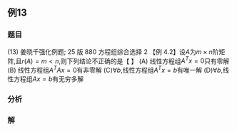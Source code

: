 ## 例13
### 题目
(13) 姜晓千强化例题; 25 版 880 方程组综合选择 2 
【例 4.2】设$A$为$m \times n$阶矩阵,且$r( A) = m < n$,则下列结论不正确的是【 】
(A) 线性方程组${A}^{T}x = 0$只有零解 
(B) 线性方程组${A}^{T}{Ax} = 0$有非零解
(C)$\forall b$,线性方程组${A}^{T}x = b$有唯一解 
(D)$\forall b$,线性方程组${Ax} = b$有无穷多解
### 分析

### 解